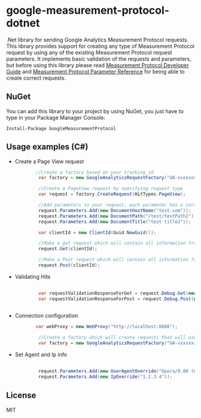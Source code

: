 google-measurement-protocol-dotnet
==================================

.Net library for sending Google Analytics Measurement Protocol requests. This library provides support for creating any type of Measurement Protocol request by using any of the existing Measurement Protocol request parameters. It implements basic validation of the requests and parameters, but before using this library please read [Measurement Protocol Developer Guide] and [Measurement Protocol Parameter Reference] for being able to create correct requests.

## NuGet
You can add this library to your project by using NuGet, you just have to type in your Package Manager Console:

```
Install-Package GoogleMeasurementProtocol

```

## Usage examples (C#)

* Create a Page View request

```csharp
           //Create a factory based on your tracking id
            var factory = new GoogleAnalyticsRequestFactory("UA-xxxxxxx-x");

            //Create a PageView request by specifying request type
            var request = factory.CreateRequest(HitTypes.PageView);

            //Add parameters to your request, each parameter has a corresponding class which has name = parameter name from google reference docs
            request.Parameters.Add(new DocumentHostName("test.com"));
            request.Parameters.Add(new DocumentPath("/test/testPath2"));
            request.Parameters.Add(new DocumentTitle("test title2"));

            var clientId = new ClientId(Guid.NewGuid());

            //Make a get request which will contain all information from above
            request.Get(clientId);

            //Make a Post request which will contain all information from above
            request.Post(clientId);
```

* Validating Hits

```csharp
           
            var requestValidationResponseForGet = request.Debug.Get(new UserId("userId"));
            var requestValidationResponseForPost = request.Debug.Post(new UserId("userId"));
            
```

* Connection configuration

```csharp
           var webProxy = new WebProxy("http://localhost:8888");

            //Create a factory which will create requests that will use https connection through the given proxy
            var factory = new GoogleAnalyticsRequestFactory("UA-xxxxxxx-x", webProxy);
```

* Set Agent and Ip info

```csharp
           
            request.Parameters.Add(new UserAgentOverride("Opera/9.80 (Windows NT 6.0) Presto/2.12.388 Version/12.14"));
            request.Parameters.Add(new IpOverride("1.2.3.4"));
```

License
----

MIT

[Measurement Protocol Developer Guide]:https://developers.google.com/analytics/devguides/collection/protocol/v1/devguide
[Measurement Protocol Parameter Reference]:https://developers.google.com/analytics/devguides/collection/protocol/v1/parameters

